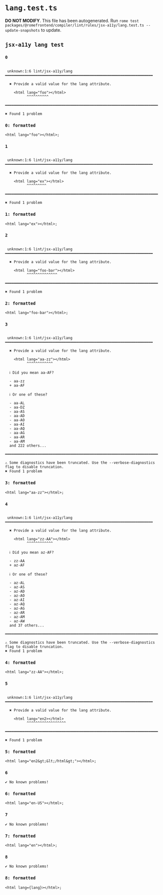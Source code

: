 # `lang.test.ts`

**DO NOT MODIFY**. This file has been autogenerated. Run `rome test packages/@romefrontend/compiler/lint/rules/jsx-a11y/lang.test.ts --update-snapshots` to update.

## `jsx-a11y lang test`

### `0`

```

 unknown:1:6 lint/jsx-a11y/lang ━━━━━━━━━━━━━━━━━━━━━━━━━━━━━━━━━━━━━━━━━━━━━━━━━━━━━━━━━━━━━━━━━━━━

  ✖ Provide a valid value for the lang attribute.

    <html lang="foo"></html>
          ^^^^^^^^^^

━━━━━━━━━━━━━━━━━━━━━━━━━━━━━━━━━━━━━━━━━━━━━━━━━━━━━━━━━━━━━━━━━━━━━━━━━━━━━━━━━━━━━━━━━━━━━━━━━━━━

✖ Found 1 problem

```

### `0: formatted`

```
<html lang="foo"></html>;

```

### `1`

```

 unknown:1:6 lint/jsx-a11y/lang ━━━━━━━━━━━━━━━━━━━━━━━━━━━━━━━━━━━━━━━━━━━━━━━━━━━━━━━━━━━━━━━━━━━━

  ✖ Provide a valid value for the lang attribute.

    <html lang="ex"></html>
          ^^^^^^^^^

━━━━━━━━━━━━━━━━━━━━━━━━━━━━━━━━━━━━━━━━━━━━━━━━━━━━━━━━━━━━━━━━━━━━━━━━━━━━━━━━━━━━━━━━━━━━━━━━━━━━

✖ Found 1 problem

```

### `1: formatted`

```
<html lang="ex"></html>;

```

### `2`

```

 unknown:1:6 lint/jsx-a11y/lang ━━━━━━━━━━━━━━━━━━━━━━━━━━━━━━━━━━━━━━━━━━━━━━━━━━━━━━━━━━━━━━━━━━━━

  ✖ Provide a valid value for the lang attribute.

    <html lang="foo-bar"></html>
          ^^^^^^^^^^^^^^

━━━━━━━━━━━━━━━━━━━━━━━━━━━━━━━━━━━━━━━━━━━━━━━━━━━━━━━━━━━━━━━━━━━━━━━━━━━━━━━━━━━━━━━━━━━━━━━━━━━━

✖ Found 1 problem

```

### `2: formatted`

```
<html lang="foo-bar"></html>;

```

### `3`

```

 unknown:1:6 lint/jsx-a11y/lang ━━━━━━━━━━━━━━━━━━━━━━━━━━━━━━━━━━━━━━━━━━━━━━━━━━━━━━━━━━━━━━━━━━━━

  ✖ Provide a valid value for the lang attribute.

    <html lang="aa-zz"></html>
          ^^^^^^^^^^^^

  ℹ Did you mean aa-AF?

  - aa-zz
  + aa-AF

  ℹ Or one of these?

  - aa-AL
  - aa-DZ
  - aa-AS
  - aa-AD
  - aa-AO
  - aa-AI
  - aa-AQ
  - aa-AG
  - aa-AR
  - aa-AM
  and 222 others...

━━━━━━━━━━━━━━━━━━━━━━━━━━━━━━━━━━━━━━━━━━━━━━━━━━━━━━━━━━━━━━━━━━━━━━━━━━━━━━━━━━━━━━━━━━━━━━━━━━━━

⚠ Some diagnostics have been truncated. Use the --verbose-diagnostics flag to disable truncation.
✖ Found 1 problem

```

### `3: formatted`

```
<html lang="aa-zz"></html>;

```

### `4`

```

 unknown:1:6 lint/jsx-a11y/lang ━━━━━━━━━━━━━━━━━━━━━━━━━━━━━━━━━━━━━━━━━━━━━━━━━━━━━━━━━━━━━━━━━━━━

  ✖ Provide a valid value for the lang attribute.

    <html lang="zz-AA"></html>
          ^^^^^^^^^^^^

  ℹ Did you mean az-AF?

  - zz-AA
  + az-AF

  ℹ Or one of these?

  - az-AL
  - az-AS
  - az-AD
  - az-AO
  - az-AI
  - az-AQ
  - az-AG
  - az-AR
  - az-AM
  - az-AW
  and 37 others...

━━━━━━━━━━━━━━━━━━━━━━━━━━━━━━━━━━━━━━━━━━━━━━━━━━━━━━━━━━━━━━━━━━━━━━━━━━━━━━━━━━━━━━━━━━━━━━━━━━━━

⚠ Some diagnostics have been truncated. Use the --verbose-diagnostics flag to disable truncation.
✖ Found 1 problem

```

### `4: formatted`

```
<html lang="zz-AA"></html>;

```

### `5`

```

 unknown:1:6 lint/jsx-a11y/lang ━━━━━━━━━━━━━━━━━━━━━━━━━━━━━━━━━━━━━━━━━━━━━━━━━━━━━━━━━━━━━━━━━━━━

  ✖ Provide a valid value for the lang attribute.

    <html lang="en2></html>
          ^^^^^^^^^^^^^^^^^^

━━━━━━━━━━━━━━━━━━━━━━━━━━━━━━━━━━━━━━━━━━━━━━━━━━━━━━━━━━━━━━━━━━━━━━━━━━━━━━━━━━━━━━━━━━━━━━━━━━━━

✖ Found 1 problem

```

### `5: formatted`

```
<html lang="en2&gt;&lt;/html&gt;"></html>;

```

### `6`

```
✔ No known problems!

```

### `6: formatted`

```
<html lang="en-US"></html>;

```

### `7`

```
✔ No known problems!

```

### `7: formatted`

```
<html lang="en"></html>;

```

### `8`

```
✔ No known problems!

```

### `8: formatted`

```
<html lang={lang}></html>;

```
